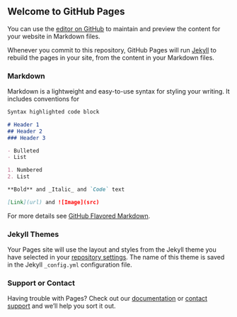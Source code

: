 ## Welcome to GitHub Pages

You can use the [editor on GitHub](https://github.com/VishalPallagani/COVID19-HumorAsACopingMechanism/edit/master/index.md) to maintain and preview the content for your website in Markdown files.

Whenever you commit to this repository, GitHub Pages will run [Jekyll](https://jekyllrb.com/) to rebuild the pages in your site, from the content in your Markdown files.

### Markdown

Markdown is a lightweight and easy-to-use syntax for styling your writing. It includes conventions for

```markdown
Syntax highlighted code block

# Header 1
## Header 2
### Header 3

- Bulleted
- List

1. Numbered
2. List

**Bold** and _Italic_ and `Code` text

[Link](url) and ![Image](src)
```

For more details see [GitHub Flavored Markdown](https://guides.github.com/features/mastering-markdown/).

### Jekyll Themes

Your Pages site will use the layout and styles from the Jekyll theme you have selected in your [repository settings](https://github.com/VishalPallagani/COVID19-HumorAsACopingMechanism/settings). The name of this theme is saved in the Jekyll `_config.yml` configuration file.

### Support or Contact

Having trouble with Pages? Check out our [documentation](https://help.github.com/categories/github-pages-basics/) or [contact support](https://github.com/contact) and we’ll help you sort it out.


<link rel="stylesheet" type="text/css" href="https://cdn.rawgit.com/bmabey/pyLDAvis/files/ldavis.v1.0.0.css">


<div id="ldavis_el1191402087598798647743320629"></div>
<script type="text/javascript">

var ldavis_el1191402087598798647743320629_data = {"mdsDat": {"x": [0.221284619042224, 0.08093740621902687, -0.1713625567294542, 0.14176214653130156, 0.1419350472703122, -0.2221576387610215, -0.04143663139986994, 0.10907115348301484, 0.15375544372318492, -0.1526762211440958, -0.1305736189628688, 0.11966748567854711, 0.07429192443173815, -0.18667850004817158, -0.13782005933386796], "y": [0.07428743096052409, -0.20666392068966763, 0.10098103135455776, 0.05819654254954024, 0.1630254672913371, -0.051388704768618065, -0.3517172952446373, -0.02917263351936451, -0.04704927040245152, 0.011333228928938122, -0.00964899369509995, 0.004003666818947137, 0.057616909049259424, 0.05087551107897926, 0.17532103028775675], "topics": [1, 2, 3, 4, 5, 6, 7, 8, 9, 10, 11, 12, 13, 14, 15], "cluster": [1, 1, 1, 1, 1, 1, 1, 1, 1, 1, 1, 1, 1, 1, 1], "Freq": [9.79925537109375, 9.59196949005127, 7.179488182067871, 7.032324314117432, 6.962545871734619, 6.850964546203613, 6.481226444244385, 6.459545135498047, 6.257514476776123, 6.074914932250977, 6.006537914276123, 5.6023783683776855, 5.500674724578857, 5.254279613494873, 4.946386337280273]}, "tinfo": {"Category": ["Default", "Default", "Default", "Default", "Default", "Default", "Default", "Default", "Default", "Default", "Default", "Default", "Default", "Default", "Default", "Default", "Default", "Default", "Default", "Default", "Default", "Default", "Default", "Default", "Default", "Default", "Default", "Default", "Default", "Default", "Topic1", "Topic1", "Topic1", "Topic1", "Topic1", "Topic1", "Topic1", "Topic1", "Topic1", "Topic1", "Topic1", "Topic1", "Topic1", "Topic1", "Topic1", "Topic1", "Topic1", "Topic1", "Topic1", "Topic1", "Topic1", "Topic1", "Topic1", "Topic1", "Topic1", "Topic1", "Topic1", "Topic1", "Topic1", "Topic1", "Topic1", "Topic1", "Topic1", "Topic1", "Topic1", "Topic2", "Topic2", "Topic2", "Topic2", "Topic2", "Topic2", "Topic2", "Topic2", "Topic2", "Topic2", "Topic2", "Topic2", "Topic2", "Topic2", "Topic2", "Topic2", "Topic2", "Topic2", "Topic2", "Topic2", "Topic2", "Topic2", "Topic2", "Topic2", "Topic2", "Topic2", "Topic2", "Topic2", "Topic2", "Topic2", "Topic2", "Topic2", "Topic2", "Topic2", "Topic2", "Topic2", "Topic2", "Topic2", "Topic2", "Topic2", "Topic3", "Topic3", "Topic3", "Topic3", "Topic3", "Topic3", "Topic3", "Topic3", "Topic3", "Topic3", "Topic3", "Topic3", "Topic3", "Topic3", "Topic3", "Topic3", "Topic3", "Topic3", "Topic3", "Topic3", "Topic3", "Topic3", "Topic3", "Topic3", "Topic3", "Topic3", "Topic3", "Topic3", "Topic3", "Topic3", "Topic3", "Topic3", "Topic3", "Topic3", "Topic3", "Topic3", "Topic3", "Topic3", "Topic3", "Topic3", "Topic3", "Topic3", "Topic3", "Topic3", "Topic3", "Topic3", "Topic3", "Topic4", "Topic4", "Topic4", "Topic4", "Topic4", "Topic4", "Topic4", "Topic4", "Topic4", "Topic4", "Topic4", "Topic4", "Topic4", "Topic4", "Topic4", "Topic4", "Topic4", "Topic4", "Topic4", "Topic4", "Topic4", "Topic4", "Topic4", "Topic4", "Topic4", "Topic4", "Topic4", "Topic4", "Topic4", "Topic4", "Topic4", "Topic4", "Topic4", "Topic4", "Topic4", "Topic4", "Topic4", "Topic4", "Topic4", "Topic4", "Topic4", "Topic5", "Topic5", "Topic5", "Topic5", "Topic5", "Topic5", "Topic5", "Topic5", "Topic5", "Topic5", "Topic5", "Topic5", "Topic5", "Topic5", "Topic5", "Topic5", "Topic5", "Topic5", "Topic5", "Topic5", "Topic5", "Topic5", "Topic5", "Topic5", "Topic5", "Topic5", "Topic5", "Topic5", "Topic5", "Topic5", "Topic5", "Topic5", "Topic5", "Topic5", "Topic5", "Topic5", "Topic5", "Topic5", "Topic5", "Topic5", "Topic5", "Topic6", "Topic6", "Topic6", "Topic6", "Topic6", "Topic6", "Topic6", "Topic6", "Topic6", "Topic6", "Topic6", "Topic6", "Topic6", "Topic6", "Topic6", "Topic6", "Topic6", "Topic6", "Topic6", "Topic6", "Topic6", "Topic6", "Topic6", "Topic6", "Topic6", "Topic6", "Topic6", "Topic6", "Topic6", "Topic6", "Topic6", "Topic6", "Topic6", "Topic6", "Topic6", "Topic6", "Topic6", "Topic6", "Topic6", "Topic7", "Topic7", "Topic7", "Topic7", "Topic7", "Topic7", "Topic7", "Topic7", "Topic7", "Topic7", "Topic7", "Topic7", "Topic7", "Topic7", "Topic7", "Topic7", "Topic7", "Topic7", "Topic7", "Topic7", "Topic7", "Topic7", "Topic7", "Topic7", "Topic7", "Topic7", "Topic7", "Topic7", "Topic7", "Topic7", "Topic7", "Topic7", "Topic7", "Topic7", "Topic7", "Topic7", "Topic7", "Topic7", "Topic8", "Topic8", "Topic8", "Topic8", "Topic8", "Topic8", "Topic8", "Topic8", "Topic8", "Topic8", "Topic8", "Topic8", "Topic8", "Topic8", "Topic8", "Topic8", "Topic8", "Topic8", "Topic8", "Topic8", "Topic8", "Topic8", "Topic8", "Topic8", "Topic8", "Topic8", "Topic8", "Topic8", "Topic8", "Topic8", "Topic8", "Topic8", "Topic8", "Topic8", "Topic8", "Topic8", "Topic8", "Topic9", "Topic9", "Topic9", "Topic9", "Topic9", "Topic9", "Topic9", "Topic9", "Topic9", "Topic9", "Topic9", "Topic9", "Topic9", "Topic9", "Topic9", "Topic9", "Topic9", "Topic9", "Topic9", "Topic9", "Topic9", "Topic9", "Topic9", "Topic9", "Topic9", "Topic9", "Topic9", "Topic9", "Topic9", "Topic9", "Topic9", "Topic9", "Topic9", "Topic9", "Topic9", "Topic9", "Topic9", "Topic9", "Topic9", "Topic9", "Topic9", "Topic9", "Topic9", "Topic9", "Topic9", "Topic10", "Topic10", "Topic10", "Topic10", "Topic10", "Topic10", "Topic10", "Topic10", "Topic10", "Topic10", "Topic10", "Topic10", "Topic10", "Topic10", "Topic10", "Topic10", "Topic10", "Topic10", "Topic10", "Topic10", "Topic10", "Topic10", "Topic10", "Topic10", "Topic10", "Topic10", "Topic10", "Topic10", "Topic10", "Topic10", "Topic10", "Topic10", "Topic10", "Topic10", "Topic10", "Topic10", "Topic10", "Topic10", "Topic10", "Topic10", "Topic10", "Topic11", "Topic11", "Topic11", "Topic11", "Topic11", "Topic11", "Topic11", "Topic11", "Topic11", "Topic11", "Topic11", "Topic11", "Topic11", "Topic11", "Topic11", "Topic11", "Topic11", "Topic11", "Topic11", "Topic11", "Topic11", "Topic11", "Topic11", "Topic11", "Topic11", "Topic11", "Topic11", "Topic11", "Topic11", "Topic11", "Topic11", "Topic11", "Topic11", "Topic11", "Topic11", "Topic11", "Topic11", "Topic11", "Topic11", "Topic12", "Topic12", "Topic12", "Topic12", "Topic12", "Topic12", "Topic12", "Topic12", "Topic12", "Topic12", "Topic12", "Topic12", "Topic12", "Topic12", "Topic12", "Topic12", "Topic12", "Topic12", "Topic12", "Topic12", "Topic12", "Topic12", "Topic12", "Topic12", "Topic12", "Topic12", "Topic12", "Topic12", "Topic12", "Topic12", "Topic12", "Topic12", "Topic12", "Topic12", "Topic12", "Topic12", "Topic12", "Topic12", "Topic12", "Topic12", "Topic12", "Topic12", "Topic12", "Topic12", "Topic12", "Topic13", "Topic13", "Topic13", "Topic13", "Topic13", "Topic13", "Topic13", "Topic13", "Topic13", "Topic13", "Topic13", "Topic13", "Topic13", "Topic13", "Topic13", "Topic13", "Topic13", "Topic13", "Topic13", "Topic13", "Topic13", "Topic13", "Topic13", "Topic13", "Topic13", "Topic13", "Topic13", "Topic13", "Topic13", "Topic13", "Topic13", "Topic13", "Topic13", "Topic13", "Topic13", "Topic13", "Topic13", "Topic13", "Topic13", "Topic13", "Topic13", "Topic13", "Topic13", "Topic13", "Topic13", "Topic14", "Topic14", "Topic14", "Topic14", "Topic14", "Topic14", "Topic14", "Topic14", "Topic14", "Topic14", "Topic14", "Topic14", "Topic14", "Topic14", "Topic14", "Topic14", "Topic14", "Topic14", "Topic14", "Topic14", "Topic14", "Topic14", "Topic14", "Topic14", "Topic14", "Topic14", "Topic14", "Topic14", "Topic14", "Topic14", "Topic14", "Topic14", "Topic14", "Topic14", "Topic14", "Topic14", "Topic14", "Topic14", "Topic14", "Topic14", "Topic14", "Topic14", "Topic15", "Topic15", "Topic15", "Topic15", "Topic15", "Topic15", "Topic15", "Topic15", "Topic15", "Topic15", "Topic15", "Topic15", "Topic15", "Topic15", "Topic15", "Topic15", "Topic15", "Topic15", "Topic15", "Topic15", "Topic15", "Topic15", "Topic15", "Topic15", "Topic15", "Topic15", "Topic15", "Topic15", "Topic15", "Topic15", "Topic15", "Topic15", "Topic15", "Topic15", "Topic15", "Topic15", "Topic15", "Topic15", "Topic15", "Topic15"], "Freq": [108.0, 104.0, 79.0, 417.0, 79.0, 94.0, 64.0, 62.0, 53.0, 50.0, 49.0, 48.0, 64.0, 47.0, 47.0, 54.0, 42.0, 44.0, 54.0, 36.0, 36.0, 38.0, 38.0, 37.0, 35.0, 43.0, 35.0, 42.0, 34.0, 48.0, 54.08000946044922, 42.58062744140625, 34.089210510253906, 29.494741439819336, 28.943635940551758, 22.68364715576172, 20.62427520751953, 16.237051010131836, 15.759197235107422, 14.632317543029785, 15.180915832519531, 13.549301147460938, 13.995049476623535, 12.211106300354004, 12.482436180114746, 12.3962984085083, 9.691898345947266, 8.748435020446777, 16.933073043823242, 9.543830871582031, 10.587254524230957, 158.5273895263672, 7.379667282104492, 6.72984504699707, 0.05168745666742325, 0.035433076322078705, 0.03561669588088989, 0.03588615730404854, 0.035451628267765045, 0.03576790541410446, 0.057651933282613754, 0.06024765595793724, 0.04195007309317589, 0.04725898429751396, 0.041379932314157486, 79.1423110961914, 43.418724060058594, 33.423065185546875, 30.152183532714844, 31.654590606689453, 22.101533889770508, 21.935707092285156, 20.70343017578125, 19.176586151123047, 14.543070793151855, 13.914032936096191, 12.232559204101562, 10.7938232421875, 80.32423400878906, 35.8812141418457, 36.87626647949219, 5.8675055503845215, 3.953544855117798, 10.588268280029297, 4.025362968444824, 2.6745638847351074, 41.17648696899414, 0.05203121900558472, 0.035668738186359406, 0.03585357591509819, 0.036124829202890396, 0.0356874093413353, 0.036005791276693344, 0.03612356632947922, 0.020599469542503357, 0.036689501255750656, 0.042229074984788895, 0.04165513813495636, 0.03789753094315529, 0.037457387894392014, 0.0368301123380661, 0.037888120859861374, 0.038590557873249054, 0.03782506287097931, 0.03762175887823105, 107.86620330810547, 104.20310974121094, 29.78354263305664, 25.83692169189453, 23.229249954223633, 16.11229133605957, 13.204172134399414, 12.080689430236816, 11.889437675476074, 11.698052406311035, 11.472901344299316, 9.075775146484375, 8.860393524169922, 27.758163452148438, 13.831547737121582, 0.05542302876710892, 0.0379939042031765, 0.038190796971321106, 0.03847973421216011, 0.038013797253370285, 0.038352932780981064, 0.03847838193178177, 0.03873925283551216, 0.03892591968178749, 0.02194230630993843, 1.0867576599121094, 0.039081212133169174, 0.022443639114499092, 0.03846454620361328, 0.021680733188986778, 0.039230991154909134, 0.03914029151201248, 0.039014801383018494, 0.061818577349185944, 0.044981904327869415, 0.06460189074277878, 0.050674498081207275, 0.04437055066227913, 0.04036799445748329, 0.039899155497550964, 0.04035796970129013, 0.03960385546088219, 0.041106197983026505, 0.04070539027452469, 0.03991646692156792, 0.040290795266628265, 0.040074244141578674, 62.59334945678711, 43.73307800292969, 33.142372131347656, 28.132862091064453, 25.4792423248291, 33.482784271240234, 17.36638641357422, 16.54041862487793, 15.43087100982666, 14.599156379699707, 13.384162902832031, 13.074286460876465, 13.041766166687012, 10.588991165161133, 9.526117324829102, 8.791046142578125, 8.586187362670898, 8.31523323059082, 5.5481438636779785, 38.12946319580078, 0.052717991173267365, 0.036139536648988724, 0.036326814442873, 0.03660165145993233, 0.03615845739841461, 0.036481037735939026, 0.03660036623477936, 0.03684850409626961, 0.020871367305517197, 0.03717377409338951, 0.03658720478415489, 0.05880138650536537, 0.061448853462934494, 0.04278646782040596, 0.04820122569799423, 0.042204953730106354, 0.03839774802327156, 0.03795179724693298, 0.038388218730688095, 0.03909992426633835, 0.038718678057193756, 64.62078094482422, 24.065532684326172, 22.322526931762695, 22.786888122558594, 21.2995548248291, 20.152549743652344, 17.439359664916992, 16.30586814880371, 13.86701774597168, 13.652742385864258, 12.97849178314209, 12.165125846862793, 19.020801544189453, 11.75139331817627, 8.983864784240723, 16.626811981201172, 39.79830551147461, 3.7885477542877197, 4.461775302886963, 49.34781265258789, 0.0514339879155159, 0.035442039370536804, 0.035710182040929794, 0.03527778387069702, 0.03559251129627228, 0.03570893034338951, 0.03595102205872536, 0.036124251782894135, 0.02036302350461483, 0.03626836836338043, 0.03640736639499664, 0.057369232177734375, 0.05995222553610802, 0.04174435883760452, 0.047027233988046646, 0.04117701202630997, 0.03746253624558449, 0.03745323792099953, 0.03777564689517021, 0.036753393709659576, 0.03739089146256447, 38.49455261230469, 30.103017807006836, 23.636470794677734, 22.829349517822266, 21.759902954101562, 20.573862075805664, 21.42192268371582, 19.277681350708008, 15.12789249420166, 15.43893814086914, 15.099658966064453, 12.46104621887207, 11.635184288024902, 11.598340034484863, 10.599536895751953, 8.6782808303833, 51.977256774902344, 22.6959228515625, 7.556370258331299, 10.23373794555664, 5.302043437957764, 11.620100975036621, 0.05258425697684288, 0.03623465821146965, 0.036066729575395584, 0.036388494074344635, 0.03650752082467079, 0.0367550253868103, 0.03693213313817978, 0.020818419754505157, 0.03649438917636871, 0.5332661867141724, 0.05865221843123436, 0.06129677966237068, 0.042677924036979675, 0.04807894676923752, 0.03830034285783768, 0.037855517119169235, 0.0390007346868515, 78.68255615234375, 26.316097259521484, 24.960159301757812, 17.626354217529297, 17.586265563964844, 15.180264472961426, 15.094715118408203, 13.968462944030762, 12.614603996276855, 12.205944061279297, 12.26806640625, 11.632002830505371, 10.937417984008789, 10.610428810119629, 10.46605110168457, 8.608001708984375, 17.409818649291992, 30.951669692993164, 6.118118762969971, 13.075921058654785, 2.0577406883239746, 14.044590950012207, 0.846161425113678, 3.1088361740112305, 0.036036841571331024, 0.03622359037399292, 0.036055710166692734, 0.036377377808094025, 0.0364963635802269, 0.03674379363656044, 0.058634307235479355, 0.04266488552093506, 0.042086485773324966, 0.03784395381808281, 0.03721020370721817, 0.03827913478016853, 0.03898881748318672, 0.03860865905880928, 53.419105529785156, 38.078617095947266, 23.28404426574707, 23.00088119506836, 18.531105041503906, 16.75752830505371, 16.201379776000977, 16.147674560546875, 13.946226119995117, 13.066306114196777, 13.33077335357666, 12.841887474060059, 13.002838134765625, 12.95634937286377, 11.895590782165527, 11.274263381958008, 10.483278274536133, 9.227005958557129, 6.1972270011901855, 10.673215866088867, 2.2177000045776367, 4.516637325286865, 33.85292053222656, 0.05294877663254738, 0.036297742277383804, 0.03648584336042404, 0.03676188364624977, 0.03664074093103409, 0.0367605946958065, 0.037009816616773605, 0.05905880779027939, 0.061717867851257324, 0.044903919100761414, 0.04841223731637001, 0.04238971322774887, 0.03856584429740906, 0.039271093904972076, 36.734615325927734, 33.87762451171875, 30.809612274169922, 35.58039855957031, 25.584835052490234, 24.126022338867188, 18.667041778564453, 18.767330169677734, 17.58725357055664, 18.72811508178711, 15.308470726013184, 10.518303871154785, 10.729754447937012, 9.766340255737305, 9.855561256408691, 7.680692672729492, 2.5449612140655518, 10.8501558303833, 35.04618453979492, 0.03546817973256111, 0.035651981830596924, 0.03592171147465706, 0.035486750304698944, 0.03580334410071373, 0.03616397827863693, 0.036338236182928085, 0.02048364467918873, 0.03648320585489273, 0.02095165103673935, 0.03590753301978111, 0.0366230271756649, 0.03648553416132927, 0.057709045708179474, 0.04199163615703583, 0.04730580374598503, 0.04142092540860176, 0.037684448063373566, 0.03724677488207817, 0.03767509013414383, 0.03697110712528229, 0.03837357461452484, 0.037999413907527924, 0.03761237859725952, 0.03741022199392319, 0.0372629351913929, 47.40315246582031, 30.866809844970703, 23.051605224609375, 21.91889762878418, 19.705610275268555, 19.49479866027832, 17.7286434173584, 16.17030906677246, 14.420421600341797, 15.107681274414062, 14.662837982177734, 13.908059120178223, 12.908842086791992, 12.392674446105957, 11.218688011169434, 9.168084144592285, 30.569360733032227, 10.338462829589844, 5.991823673248291, 5.162026405334473, 8.829511642456055, 0.036926042288541794, 0.037398211658000946, 0.03694537654519081, 0.037274979054927826, 0.037396904081106186, 0.03765043988823891, 0.037831857800483704, 0.02132559008896351, 0.03798278793692589, 0.03738345205783844, 0.5394582152366638, 0.06008108705282211, 0.06278617680072784, 0.043717630207538605, 0.04925023019313812, 0.04312346503138542, 0.03923340514302254, 0.03877774253487587, 0.03995085880160332, 0.03956131637096405, 50.059608459472656, 42.52013397216797, 22.63216209411621, 22.241470336914062, 21.03269386291504, 20.88620948791504, 17.34925651550293, 14.945208549499512, 14.914571762084961, 15.240459442138672, 13.668572425842285, 12.679340362548828, 12.406830787658691, 11.479216575622559, 10.929435729980469, 10.10921573638916, 7.630564212799072, 13.411537170410156, 3.2380945682525635, 2.2711145877838135, 12.277898788452148, 5.441239833831787, 0.054139066487550735, 0.03711371868848801, 0.03758828714489937, 0.03758697211742401, 0.0378417931497097, 0.038024138659238815, 0.021433977410197258, 0.038175832480192184, 0.03757345303893089, 0.054141879081726074, 0.060386452823877335, 0.06310529261827469, 0.049500539898872375, 0.03943280503153801, 0.038974829018116, 0.040153905749320984, 0.039762385189533234, 48.604679107666016, 34.82278060913086, 23.595537185668945, 17.848295211791992, 17.631290435791016, 15.435280799865723, 15.32844352722168, 16.908987045288086, 14.345312118530273, 14.169942855834961, 13.495489120483398, 12.202199935913086, 11.382988929748535, 12.183469772338867, 11.308839797973633, 10.422079086303711, 17.76197624206543, 25.542333602905273, 0.052265021950006485, 0.03582901507616043, 0.03601468726992607, 0.036287158727645874, 0.03584777191281319, 0.036167584359645844, 0.0362858884036541, 0.03653189167380333, 0.03670791909098625, 0.02069203369319439, 0.03685436770319939, 0.021164800971746445, 0.036272838711738586, 0.03699560835957527, 0.05829615145921707, 0.06092087924480438, 0.04241883382201195, 0.04778707027435303, 0.04184231534600258, 0.03762570396065712, 0.03805837407708168, 0.037347231060266495, 0.03876396641135216, 0.03838599845767021, 0.037995029240846634, 0.03779081627726555, 0.03764203190803528, 48.0109977722168, 36.13404846191406, 30.36079978942871, 16.793296813964844, 16.18653106689453, 16.298978805541992, 15.259893417358398, 13.442975044250488, 26.413623809814453, 12.485597610473633, 11.452838897705078, 11.22212028503418, 9.431492805480957, 9.025338172912598, 24.287521362304688, 3.91457200050354, 4.751758575439453, 21.35044288635254, 0.052849024534225464, 0.03622936084866524, 0.03641710802912712, 0.03669262304902077, 0.036248330026865005, 0.03657171502709389, 0.036940090358257294, 0.0371180884540081, 0.02092324197292328, 0.021401293575763702, 0.036678142845630646, 0.02144656889140606, 0.037408988922834396, 0.03726854920387268, 0.0373225063085556, 0.058947548270225525, 0.06160159781575203, 0.04901821166276932, 0.04230985417962074, 0.038493189960718155, 0.03804612532258034, 0.0377645380795002, 0.03919710963964462, 0.03881491348147392, 0.03806263580918312, 0.03841957822442055, 0.038213081657886505, 46.94889450073242, 20.171598434448242, 17.735877990722656, 16.923303604125977, 17.53788948059082, 15.591536521911621, 15.81557559967041, 16.144332885742188, 15.193828582763672, 12.258749008178711, 11.714119911193848, 11.408279418945312, 11.301122665405273, 11.156368255615234, 9.759855270385742, 8.084233283996582, 8.14622974395752, 18.27800750732422, 27.291976928710938, 0.05275744944810867, 0.03616657853126526, 0.036354001611471176, 0.03662903979420662, 0.03618551418185234, 0.03662775456905365, 0.03687607869505882, 0.03705376759171486, 0.037201590836048126, 0.021364204585552216, 0.03661458194255829, 0.03734416514635086, 0.5066139698028564, 0.061494845896959305, 0.04281848296523094, 0.04823729395866394, 0.042236536741256714, 0.038426484912633896, 0.03798019513487816, 0.038416944444179535, 0.03912918269634247, 0.03874765336513519, 0.038352999836206436, 36.552223205566406, 23.72624397277832, 24.254756927490234, 19.595439910888672, 16.588422775268555, 15.586833953857422, 14.47099494934082, 18.349082946777344, 13.49921989440918, 13.01154613494873, 12.060212135314941, 10.826736450195312, 11.026663780212402, 9.948732376098633, 9.376749992370605, 5.489588260650635, 14.200041770935059, 6.828216075897217, 4.8923020362854, 10.398990631103516, 2.9753265380859375, 0.05044279992580414, 0.03457983210682869, 0.0347590297460556, 0.03502200171351433, 0.034597937017679214, 0.034906599670648575, 0.035020776093006134, 0.035258203744888306, 0.03542809560894966, 0.05879688635468483, 0.04093989357352257, 0.046120963990688324, 0.040383480489254, 0.03674058988690376, 0.03570575267076492, 0.03673146665096283, 0.03704766556620598, 0.03604511544108391, 0.03667032718658447], "Term": ["money", "fear", "china", "trump", "economy", "government", "response", "time", "news", "world", "country", "work", "health", "global", "spread", "pence", "support", "business", "real", "outbreak", "wrong", "hoax", "love", "chinese", "died", "care", "panic", "president", "media", "sick", "pence", "president", "market", "stock", "years", "charge", "plan", "control", "vaccine", "mental", "republicans", "potus", "idea", "putting", "problem", "states", "cure", "conference", "protect", "hours", "leader", "trump", "epidemic", "test", "food", "kids", "numbers", "youtube", "workers", "y'all", "sick", "wuhan", "testing", "government", "health", "economy", "care", "dying", "american", "lives", "face", "anymore", "talk", "crazy", "lost", "happening", "immune", "daily", "government", "joke", "wuhan", "markets", "hours", "sick", "protect", "lose", "trump", "food", "kids", "numbers", "youtube", "workers", "y'all", "place", "freaking", "working", "testing", "health", "crisis", "team", "full", "home", "real", "cases", "today", "money", "fear", "america", "kill", "travel", "open", "mongering", "scared", "stuff", "racism", "negative", "ebola", "viruses", "test", ".", "food", "kids", "numbers", "youtube", "workers", "y'all", "place", "hours", "markets", "freaking", "trump", "working", "conference", "leader", "human", "full", "left", "lose", "sick", "testing", "wuhan", "government", "health", "crisis", "team", "home", "protect", "real", "joke", "public", "cases", "today", "time", "business", "americans", "white", "entire", "house", "idiots", "2020", "happy", "kind", "plane", "healthy", "mind", "trumps", "dude", "folks", "human", "markets", "full", "trump", "food", "kids", "numbers", "youtube", "workers", "y'all", "place", "hours", "freaking", "working", "leader", "sick", "wuhan", "testing", "government", "health", "crisis", "team", "home", "real", "joke", "response", "worse", "incompetent", "infected", "lies", "italy", "matter", "memes", "blame", "countries", "jesus", "deadly", "tests", "press", "turn", "team", "real", "kids", "leader", "trump", "food", "numbers", "youtube", "workers", "y'all", "place", "hours", "markets", "freaking", "working", "full", "sick", "wuhan", "testing", "government", "health", "crisis", "home", "joke", "protect", "cases", "love", "jokes", "person", "hate", "quarantine", "life", "guess", "emergency", "feel", "threat", "hard", "impact", "important", "national", "close", "asked", "health", "public", "youtube", "working", "kids", "joke", "food", "numbers", "workers", "y'all", "place", "hours", "markets", "freaking", "leader", "trump", "sick", "wuhan", "testing", "government", "crisis", "team", "real", "china", "case", "start", "mike", "lying", "dems", "change", "handling", "knew", "confirmed", "waiting", "games", "actual", "supposed", "current", "idiot", "lose", "cases", "crisis", "wuhan", "youtube", "government", "food", "trump", "kids", "numbers", "workers", "y'all", "place", "hours", "sick", "testing", "health", "team", "full", "home", "real", "joke", "news", "hoax", "stupid", "spreading", "deal", "covid-19", "fault", "fake", "disease", "report", "read", "advice", "coronavirusoutbreak", "killing", "story", "korea", "night", "side", "left", "cases", "workers", "today", "trump", "food", "kids", "numbers", "youtube", "y'all", "place", "hours", "sick", "wuhan", "testing", "government", "health", "crisis", "real", "chinese", "media", "racist", "panic", "call", "administration", "medical", "worried", "watching", "democrats", "absolutely", "plans", "supplies", "basically", "handle", "place", "food", "wuhan", "trump", "kids", "numbers", "youtube", "workers", "y'all", "hours", "markets", "freaking", "working", "conference", "leader", "full", ".", "sick", "testing", "government", "health", "crisis", "team", "home", "protect", "real", "joke", "cases", "today", "public", "spread", "state", "hand", "live", "stay", "shut", "positive", "tested", "question", "thousands", "killed", "toilet", "paper", "quarantined", "safe", "dead", "today", "full", "numbers", "food", "home", "kids", "youtube", "workers", "y'all", "place", "hours", "markets", "freaking", "working", "leader", "trump", "sick", "wuhan", "testing", "government", "health", "crisis", "team", "real", "joke", "world", "support", "election", "video", "thinking", "true", "donald", "politics", "head", "worldwide", "hospital", "fine", "line", "healthcare", "shows", "front", "workers", "left", "numbers", "y'all", "health", "trump", "food", "kids", "youtube", "place", "hours", "markets", "freaking", "working", "leader", "testing", "sick", "wuhan", "government", "crisis", "team", "real", "joke", "country", "died", "weeks", "early", "giving", "patients", "system", "check", "part", "couple", "socialism", "nation", "iran", "vote", "leadership", "fight", "crisis", "trump", "food", "kids", "numbers", "youtube", "workers", "y'all", "place", "hours", "markets", "freaking", "working", "conference", "leader", "full", "sick", "wuhan", "testing", "government", "health", "team", "home", "protect", "real", "joke", "cases", "today", "public", "work", "wrong", "hope", "save", "school", "happened", "free", "watch", "testing", "hell", "friends", "means", "catch", "calls", "home", "place", "working", "trump", "food", "kids", "numbers", "youtube", "workers", "y'all", "hours", "markets", "freaking", "conference", "leader", "viruses", "full", ".", "left", "sick", "wuhan", "government", "health", "crisis", "team", "protect", "real", "joke", "public", "cases", "today", "global", "damn", "leave", "hear", "mask", "bill", "events", "risk", "happen", "political", "cold", "situation", "bills", "paid", "break", "freaking", "y'all", "epidemic", "sick", "food", "kids", "numbers", "youtube", "workers", "place", "hours", "markets", "working", "conference", "leader", "full", "trump", "wuhan", "testing", "government", "health", "crisis", "team", "home", "real", "joke", "cases", "outbreak", "poor", "hands", "obama", "understand", "reason", "social", "month", "masks", "conspiracy", "prevent", "funding", "biden", "wash", "coronaravirus", ".", "real", "public", "team", "sick", "trump", "food", "kids", "numbers", "youtube", "workers", "y'all", "place", "hours", "markets", "wuhan", "testing", "government", "health", "crisis", "full", "home", "joke", "protect", "cases"], "Total": [108.0, 104.0, 79.0, 417.0, 79.0, 94.0, 64.0, 62.0, 53.0, 50.0, 49.0, 48.0, 64.0, 47.0, 47.0, 54.0, 42.0, 44.0, 54.0, 36.0, 36.0, 38.0, 38.0, 37.0, 35.0, 43.0, 35.0, 42.0, 34.0, 48.0, 54.53139877319336, 42.96221160888672, 34.40278625488281, 29.8065128326416, 29.252241134643555, 22.98649024963379, 20.911806106567383, 16.546113967895508, 16.062088012695312, 14.917953491210938, 15.48802375793457, 13.83498764038086, 14.291173934936523, 12.495633125305176, 12.777358055114746, 12.694169044494629, 10.00568962097168, 9.04719352722168, 21.448440551757812, 13.976683616638184, 15.525355339050293, 417.16455078125, 26.141921997070312, 34.977359771728516, 9.184429168701172, 9.560473442077637, 9.699488639831543, 10.089214324951172, 10.31628704071045, 10.88967514038086, 48.98664474487305, 61.540313720703125, 27.023590087890625, 94.99569702148438, 64.8017349243164, 79.50968933105469, 43.73291778564453, 33.72685623168945, 30.45549201965332, 31.988243103027344, 22.388530731201172, 22.24274444580078, 20.995298385620117, 19.475568771362305, 14.839030265808105, 14.217925071716309, 12.517415046691895, 11.088824272155762, 94.99569702148438, 48.00429153442383, 61.540313720703125, 14.663634300231934, 13.976683616638184, 48.98664474487305, 21.448440551757812, 20.56648063659668, 417.16455078125, 9.184429168701172, 9.560473442077637, 9.699488639831543, 10.089214324951172, 10.31628704071045, 10.88967514038086, 12.070743560791016, 8.375895500183105, 15.467828750610352, 27.023590087890625, 64.8017349243164, 24.378747940063477, 22.014101028442383, 16.369972229003906, 33.61418914794922, 54.50830841064453, 42.1220817565918, 35.579586029052734, 108.20391082763672, 104.52973937988281, 30.08134651184082, 26.156700134277344, 23.53300666809082, 16.410545349121094, 13.494418144226074, 12.376598358154297, 12.182711601257324, 11.986930847167969, 11.769976615905762, 9.366588592529297, 9.158267974853516, 34.977359771728516, 19.803194046020508, 9.184429168701172, 9.560473442077637, 9.699488639831543, 10.089214324951172, 10.31628704071045, 10.88967514038086, 12.070743560791016, 13.976683616638184, 14.663634300231934, 8.375895500183105, 417.16455078125, 15.467828750610352, 9.04719352722168, 15.525355339050293, 8.874388694763184, 16.369972229003906, 20.09065818786621, 20.56648063659668, 48.98664474487305, 27.023590087890625, 61.540313720703125, 94.99569702148438, 64.8017349243164, 24.378747940063477, 22.014101028442383, 33.61418914794922, 21.448440551757812, 54.50830841064453, 48.00429153442383, 30.01851463317871, 42.1220817565918, 35.579586029052734, 62.946815490722656, 44.05517578125, 33.46257400512695, 28.44931983947754, 25.767465591430664, 33.86507034301758, 17.664608001708984, 16.836772918701172, 15.721953392028809, 14.90119743347168, 13.676093101501465, 13.367334365844727, 13.342573165893555, 10.877973556518555, 9.828277587890625, 9.08509635925293, 8.874388694763184, 14.663634300231934, 16.369972229003906, 417.16455078125, 9.184429168701172, 9.560473442077637, 9.699488639831543, 10.089214324951172, 10.31628704071045, 10.88967514038086, 12.070743560791016, 13.976683616638184, 8.375895500183105, 15.467828750610352, 15.525355339050293, 48.98664474487305, 61.540313720703125, 27.023590087890625, 94.99569702148438, 64.8017349243164, 24.378747940063477, 22.014101028442383, 33.61418914794922, 54.50830841064453, 48.00429153442383, 64.9488296508789, 24.37392234802246, 22.617483139038086, 23.09343147277832, 21.596914291381836, 20.45429039001465, 17.725849151611328, 16.592222213745117, 14.159043312072754, 13.944748878479004, 13.273609161376953, 12.449726104736328, 19.466541290283203, 12.03606128692627, 9.267629623413086, 22.014101028442383, 54.50830841064453, 9.560473442077637, 15.525355339050293, 417.16455078125, 9.184429168701172, 9.699488639831543, 10.089214324951172, 10.31628704071045, 10.88967514038086, 12.070743560791016, 13.976683616638184, 14.663634300231934, 8.375895500183105, 15.467828750610352, 16.369972229003906, 48.98664474487305, 61.540313720703125, 27.023590087890625, 94.99569702148438, 64.8017349243164, 24.378747940063477, 33.61418914794922, 48.00429153442383, 21.448440551757812, 42.1220817565918, 38.8048095703125, 30.406038284301758, 23.937807083129883, 23.131315231323242, 22.063512802124023, 20.8741397857666, 21.73906135559082, 19.57774543762207, 15.426278114318848, 15.743631362915039, 15.399629592895508, 12.749039649963379, 11.919229507446289, 11.88233757019043, 10.897211074829102, 8.968034744262695, 64.8017349243164, 30.01851463317871, 10.089214324951172, 15.467828750610352, 9.560473442077637, 48.00429153442383, 9.184429168701172, 9.699488639831543, 10.31628704071045, 10.88967514038086, 12.070743560791016, 13.976683616638184, 14.663634300231934, 8.375895500183105, 15.525355339050293, 417.16455078125, 48.98664474487305, 61.540313720703125, 27.023590087890625, 94.99569702148438, 24.378747940063477, 22.014101028442383, 54.50830841064453, 79.0113525390625, 26.61935043334961, 25.27017593383789, 17.927993774414062, 17.88730812072754, 15.466096878051758, 15.390063285827637, 14.253250122070312, 12.899592399597168, 12.490107536315918, 12.556909561157227, 11.92126178741455, 11.221243858337402, 10.893965721130371, 10.74962329864502, 8.896015167236328, 20.56648063659668, 42.1220817565918, 24.378747940063477, 61.540313720703125, 10.089214324951172, 94.99569702148438, 9.184429168701172, 417.16455078125, 9.560473442077637, 9.699488639831543, 10.31628704071045, 10.88967514038086, 12.070743560791016, 13.976683616638184, 48.98664474487305, 27.023590087890625, 64.8017349243164, 22.014101028442383, 16.369972229003906, 33.61418914794922, 54.50830841064453, 48.00429153442383, 53.74524688720703, 38.41386413574219, 23.590396881103516, 23.328941345214844, 18.826618194580078, 17.043004989624023, 16.499210357666016, 16.4459171295166, 14.239675521850586, 13.352805137634277, 13.625720977783203, 13.126700401306152, 13.29801082611084, 13.252551078796387, 12.186680793762207, 11.558359146118164, 10.766436576843262, 9.509969711303711, 20.09065818786621, 42.1220817565918, 10.31628704071045, 35.579586029052734, 417.16455078125, 9.184429168701172, 9.560473442077637, 9.699488639831543, 10.089214324951172, 10.88967514038086, 12.070743560791016, 13.976683616638184, 48.98664474487305, 61.540313720703125, 27.023590087890625, 94.99569702148438, 64.8017349243164, 24.378747940063477, 54.50830841064453, 37.04218673706055, 34.18896484375, 31.1160831451416, 35.95329666137695, 25.89518165588379, 24.428476333618164, 18.959941864013672, 19.0718936920166, 17.874048233032227, 19.03554344177246, 15.611394882202148, 10.810161590576172, 11.030693054199219, 10.057341575622559, 10.153913497924805, 12.070743560791016, 9.184429168701172, 61.540313720703125, 417.16455078125, 9.560473442077637, 9.699488639831543, 10.089214324951172, 10.31628704071045, 10.88967514038086, 13.976683616638184, 14.663634300231934, 8.375895500183105, 15.467828750610352, 9.04719352722168, 15.525355339050293, 16.369972229003906, 19.803194046020508, 48.98664474487305, 27.023590087890625, 94.99569702148438, 64.8017349243164, 24.378747940063477, 22.014101028442383, 33.61418914794922, 21.448440551757812, 54.50830841064453, 48.00429153442383, 42.1220817565918, 35.579586029052734, 30.01851463317871, 47.72947311401367, 31.17298698425293, 23.349197387695312, 22.225454330444336, 19.991762161254883, 19.813478469848633, 18.029870986938477, 16.485559463500977, 14.70993423461914, 15.411913871765137, 14.9620943069458, 14.206948280334473, 13.204641342163086, 12.685656547546387, 11.517202377319336, 9.462156295776367, 35.579586029052734, 16.369972229003906, 9.699488639831543, 9.184429168701172, 33.61418914794922, 9.560473442077637, 10.089214324951172, 10.31628704071045, 10.88967514038086, 12.070743560791016, 13.976683616638184, 14.663634300231934, 8.375895500183105, 15.467828750610352, 15.525355339050293, 417.16455078125, 48.98664474487305, 61.540313720703125, 27.023590087890625, 94.99569702148438, 64.8017349243164, 24.378747940063477, 22.014101028442383, 54.50830841064453, 48.00429153442383, 50.37693786621094, 42.85132598876953, 22.92937469482422, 22.551389694213867, 21.32802391052246, 21.192352294921875, 17.64928436279297, 15.234320640563965, 15.2039213180542, 15.546197891235352, 13.95226001739502, 12.973363876342773, 12.696208000183105, 11.77664852142334, 11.219470977783203, 10.406516075134277, 10.31628704071045, 20.09065818786621, 9.699488639831543, 10.88967514038086, 64.8017349243164, 417.16455078125, 9.184429168701172, 9.560473442077637, 10.089214324951172, 12.070743560791016, 13.976683616638184, 14.663634300231934, 8.375895500183105, 15.467828750610352, 15.525355339050293, 27.023590087890625, 48.98664474487305, 61.540313720703125, 94.99569702148438, 24.378747940063477, 22.014101028442383, 54.50830841064453, 48.00429153442383, 49.004554748535156, 35.12788772583008, 23.899797439575195, 18.134267807006836, 17.927536010742188, 15.72085189819336, 15.628366470336914, 17.240724563598633, 14.635424613952637, 14.474438667297363, 13.789665222167969, 12.493386268615723, 11.666810989379883, 12.489466667175293, 11.59318733215332, 10.706009864807129, 24.378747940063477, 417.16455078125, 9.184429168701172, 9.560473442077637, 9.699488639831543, 10.089214324951172, 10.31628704071045, 10.88967514038086, 12.070743560791016, 13.976683616638184, 14.663634300231934, 8.375895500183105, 15.467828750610352, 9.04719352722168, 15.525355339050293, 16.369972229003906, 48.98664474487305, 61.540313720703125, 27.023590087890625, 94.99569702148438, 64.8017349243164, 22.014101028442383, 33.61418914794922, 21.448440551757812, 54.50830841064453, 48.00429153442383, 42.1220817565918, 35.579586029052734, 30.01851463317871, 48.34081268310547, 36.449798583984375, 30.649749755859375, 17.084949493408203, 16.471471786499023, 16.590211868286133, 15.570258140563965, 13.741195678710938, 27.023590087890625, 12.783731460571289, 11.752060890197754, 11.517690658569336, 9.738890647888184, 9.324053764343262, 33.61418914794922, 12.070743560791016, 15.467828750610352, 417.16455078125, 9.184429168701172, 9.560473442077637, 9.699488639831543, 10.089214324951172, 10.31628704071045, 10.88967514038086, 13.976683616638184, 14.663634300231934, 8.375895500183105, 9.04719352722168, 15.525355339050293, 9.158267974853516, 16.369972229003906, 19.803194046020508, 20.09065818786621, 48.98664474487305, 61.540313720703125, 94.99569702148438, 64.8017349243164, 24.378747940063477, 22.014101028442383, 21.448440551757812, 54.50830841064453, 48.00429153442383, 30.01851463317871, 42.1220817565918, 35.579586029052734, 47.27078628540039, 20.48202896118164, 18.032146453857422, 17.214263916015625, 17.840425491333008, 15.877129554748535, 16.106563568115234, 16.443912506103516, 15.4863920211792, 12.548274040222168, 12.00400447845459, 11.692215919494629, 11.595977783203125, 11.453256607055664, 10.058245658874512, 8.375895500183105, 10.88967514038086, 26.141921997070312, 48.98664474487305, 9.184429168701172, 9.560473442077637, 9.699488639831543, 10.089214324951172, 10.31628704071045, 12.070743560791016, 13.976683616638184, 14.663634300231934, 15.467828750610352, 9.04719352722168, 15.525355339050293, 16.369972229003906, 417.16455078125, 61.540313720703125, 27.023590087890625, 94.99569702148438, 64.8017349243164, 24.378747940063477, 22.014101028442383, 33.61418914794922, 54.50830841064453, 48.00429153442383, 42.1220817565918, 36.88125228881836, 24.014629364013672, 24.558176040649414, 19.8994197845459, 16.875463485717773, 15.880722999572754, 14.757499694824219, 18.717458724975586, 13.785042762756348, 13.296101570129395, 12.345190048217773, 11.118078231811523, 11.327032089233398, 10.23408317565918, 9.660902976989746, 19.803194046020508, 54.50830841064453, 30.01851463317871, 22.014101028442383, 48.98664474487305, 417.16455078125, 9.184429168701172, 9.560473442077637, 9.699488639831543, 10.089214324951172, 10.31628704071045, 10.88967514038086, 12.070743560791016, 13.976683616638184, 14.663634300231934, 61.540313720703125, 27.023590087890625, 94.99569702148438, 64.8017349243164, 24.378747940063477, 16.369972229003906, 33.61418914794922, 48.00429153442383, 21.448440551757812, 42.1220817565918], "loglift": [30.0, 29.0, 28.0, 27.0, 26.0, 25.0, 24.0, 23.0, 22.0, 21.0, 20.0, 19.0, 18.0, 17.0, 16.0, 15.0, 14.0, 13.0, 12.0, 11.0, 10.0, 9.0, 8.0, 7.0, 6.0, 5.0, 4.0, 3.0, 2.0, 1.0, 2.3145999908447266, 2.3138999938964844, 2.313699960708618, 2.312299966812134, 2.312299966812134, 2.3096001148223877, 2.309000015258789, 2.303999900817871, 2.303800106048584, 2.303499937057495, 2.302799940109253, 2.302000045776367, 2.3018999099731445, 2.299799919128418, 2.299499988555908, 2.299099922180176, 2.2909998893737793, 2.289299964904785, 2.0864999294281006, 1.9414000511169434, 1.940000057220459, 1.355299949645996, 1.0580999851226807, 0.6747000217437744, -2.8571999073028564, -3.274899959564209, -3.2841999530792236, -3.315999984741211, -3.350399971008301, -3.395699977874756, -4.421999931335449, -4.606100082397461, -4.145100116729736, -5.283100128173828, -5.033400058746338, 2.339600086212158, 2.3369998931884766, 2.335200071334839, 2.334199905395508, 2.3338000774383545, 2.3313000202178955, 2.3303000926971436, 2.330199956893921, 2.3287999629974365, 2.3241000175476074, 2.3225998878479004, 2.321199893951416, 2.3173000812530518, 2.176500082015991, 2.0532000064849854, 1.8321000337600708, 1.4283000230789185, 1.0815000534057617, 0.8123999834060669, 0.6711999773979187, 0.3043999969959259, 0.028599999845027924, -2.829200029373169, -3.2469000816345215, -3.2560999393463135, -3.2880001068115234, -3.3224000930786133, -3.3675999641418457, -3.467400074005127, -3.663599967956543, -3.6998000144958496, -4.117099761962891, -5.00540018081665, -4.122300148010254, -4.0320000648498535, -3.7525999546051025, -4.44379997253418, -4.908899784088135, -4.67110013961792, -4.507699966430664, 2.6308000087738037, 2.6308000087738037, 2.624000072479248, 2.6215999126434326, 2.621000051498413, 2.615600109100342, 2.6122000217437744, 2.6096999645233154, 2.609600067138672, 2.609499931335449, 2.6084001064300537, 2.602400064468384, 2.6008999347686768, 2.4028000831604004, 2.275099992752075, -2.476300001144409, -2.8940000534057617, -2.9033000469207764, -2.9351000785827637, -2.969599962234497, -3.0148000717163086, -3.114500045776367, -3.2544000148773193, -3.297499895095825, -3.310800075531006, -3.3162999153137207, -3.34689998626709, -3.365299940109253, -3.3666000366210938, -3.3805999755859375, -3.3998000621795654, -3.6068999767303467, -3.633500099182129, -4.041200160980225, -3.7643001079559326, -4.225299835205078, -4.902200222015381, -4.652599811553955, -3.7695000171661377, -3.6791000366210938, -4.091000080108643, -3.6605000495910645, -4.556000232696533, -4.438700199127197, -3.988800048828125, -4.318299770355225, -4.154900074005127, 2.6489999294281006, 2.6473000049591064, 2.6449999809265137, 2.6435000896453857, 2.643399953842163, 2.6433000564575195, 2.6375999450683594, 2.636899948120117, 2.635999917984009, 2.634200096130371, 2.6331000328063965, 2.632499933242798, 2.6317999362945557, 2.627700090408325, 2.6233999729156494, 2.621799945831299, 2.6215999126434326, 2.087399959564209, 1.572700023651123, 0.2621999979019165, -2.50570011138916, -2.9233999252319336, -2.9326000213623047, -2.9644999504089355, -2.9988999366760254, -3.044100046157837, -3.1438000202178955, -3.2836999893188477, -3.340100049972534, -3.376300096511841, -3.395900011062622, -4.070499897003174, -4.2546000480651855, -3.793600082397461, -4.93149995803833, -4.6819000244140625, -3.798799991607666, -3.7084999084472656, -4.120299816131592, -4.585299968719482, -4.468100070953369, 2.659600019454956, 2.651900053024292, 2.6514999866485596, 2.6512999534606934, 2.6507999897003174, 2.6498000621795654, 2.6482999324798584, 2.647200107574463, 2.6438000202178955, 2.6435000896453857, 2.6421000957489014, 2.6414999961853027, 2.6414999961853027, 2.640700101852417, 2.633500099182129, 2.384000062942505, 2.350100040435791, 1.7389999628067017, 1.4177000522613525, 0.5299999713897705, -2.5202999114990234, -2.9472999572753906, -2.9791998863220215, -3.0136001110076904, -3.058799982070923, -3.1584999561309814, -3.2983999252319336, -3.3415000438690186, -3.35479998588562, -3.390899896621704, -3.4437999725341797, -4.08519983291626, -4.2692999839782715, -3.808300018310547, -4.946199893951416, -4.696599960327148, -3.813499927520752, -4.135000228881836, -4.482800006866455, -3.7046000957489014, -4.362299919128418, 2.672800064086914, 2.670799970626831, 2.668100118637085, 2.66759991645813, 2.6668999195098877, 2.666300058364868, 2.666100025177002, 2.665299892425537, 2.6612000465393066, 2.6612000465393066, 2.661099910736084, 2.657900094985962, 2.6566998958587646, 2.656599998474121, 2.65310001373291, 2.647900104522705, 2.4602999687194824, 2.40120005607605, 2.391700029373169, 2.267699956893921, 2.091200113296509, 1.2621999979019165, -2.482100009918213, -2.9089999198913574, -2.9753000736236572, -3.0204999446868896, -3.1201999187469482, -3.2600998878479004, -3.303299903869629, -3.316499948501587, -3.372299909591675, -3.9814000129699707, -4.046899795532227, -4.230899810791016, -3.7699999809265137, -4.9079999923706055, -3.7751998901367188, -3.6849000453948975, -4.561699867248535, 2.732100009918213, 2.7248001098632812, 2.723900079727173, 2.7193000316619873, 2.7193000316619873, 2.717600107192993, 2.716900110244751, 2.716099977493286, 2.713900089263916, 2.713200092315674, 2.7130000591278076, 2.711699962615967, 2.710599899291992, 2.70989990234375, 2.7095000743865967, 2.7032999992370605, 2.5696001052856445, 2.428100109100342, 1.3538000583648682, 1.1872999668121338, 1.146399974822998, 0.8246999979019165, 0.3517000079154968, -2.1630001068115234, -2.844599962234497, -2.8538999557495117, -2.9202001094818115, -2.965399980545044, -3.0650999546051025, -3.204900026321411, -3.9916999340057373, -3.7147998809814453, -4.603099822998047, -3.629699945449829, -3.350399971008301, -4.041500091552734, -4.5065999031066895, -4.3892998695373535, 2.7335000038146973, 2.730799913406372, 2.7265000343322754, 2.725399971008301, 2.72379994392395, 2.7227001190185547, 2.721400022506714, 2.721299886703491, 2.7188000679016113, 2.717900037765503, 2.7177000045776367, 2.7177000045776367, 2.7172000408172607, 2.7170000076293945, 2.715399980545044, 2.7146999835968018, 2.7130000591278076, 2.709399938583374, 1.5635000467300415, 1.3667999505996704, 1.2023999691009521, 0.675599992275238, 0.2282000035047531, -2.416300058364868, -2.8340001106262207, -2.8433001041412354, -2.8750998973846436, -2.9547998905181885, -3.054500102996826, -3.1944000720977783, -3.9811999797821045, -4.165299892425537, -3.6603000164031982, -4.842199802398682, -4.592599868774414, -3.7095000743865967, -4.495999813079834, 2.763000011444092, 2.762200117111206, 2.7614998817443848, 2.760999917984009, 2.7592999935150146, 2.7588999271392822, 2.7558000087738037, 2.7553000450134277, 2.755199909210205, 2.7551000118255615, 2.751800060272217, 2.74399995803833, 2.7437000274658203, 2.742000102996826, 2.7416000366210938, 2.3192999362945557, 1.4880000352859497, 1.0358999967575073, 0.2946000099182129, -2.8254001140594482, -2.8345999717712402, -2.866499900817871, -2.900899887084961, -2.9460999965667725, -3.185699939727783, -3.2288999557495117, -3.2421000003814697, -3.2783000469207764, -3.296600103378296, -3.2978999614715576, -3.3310999870300293, -3.5253000259399414, -3.9725000858306885, -3.6956000328063965, -4.833600044250488, -4.583899974822998, -3.7007999420166016, -3.6105000972747803, -4.022299766540527, -3.591900110244751, -4.487400054931641, -4.370100021362305, -4.249599933624268, -4.08620023727417, -3.9202001094818115, 2.794100046157837, 2.791100025177002, 2.7881999015808105, 2.787100076675415, 2.786600112915039, 2.7848000526428223, 2.7841999530792236, 2.7816998958587646, 2.781100034713745, 2.781100034713745, 2.7808001041412354, 2.7797000408172607, 2.7783000469207764, 2.777600049972534, 2.7746999263763428, 2.769399881362915, 2.649199962615967, 2.341399908065796, 2.3192999362945557, 2.2248001098632812, 1.4642000198364258, -2.755500078201294, -2.796600103378296, -2.8310000896453857, -2.876199960708618, -2.9758999347686768, -3.115799903869629, -3.1589999198913574, -3.1721999645233154, -3.208400011062622, -3.2279999256134033, -3.8496999740600586, -3.902600049972534, -4.086699962615967, -3.625699996948242, -4.763700008392334, -4.513999938964844, -3.6308999061584473, -3.540600061416626, -4.417500019073486, -4.30019998550415, 2.805999994277954, 2.8046000003814697, 2.799299955368042, 2.7985000610351562, 2.7983999252319336, 2.797800064086914, 2.7952001094818115, 2.7932000160217285, 2.793100118637085, 2.7925000190734863, 2.791800022125244, 2.789400100708008, 2.789299964904785, 2.7867000102996826, 2.786099910736084, 2.7832999229431152, 2.5107998847961426, 2.4082000255584717, 1.7151999473571777, 1.2447999715805054, 1.148800015449524, -1.5271999835968018, -2.3213999271392822, -2.7390999794006348, -2.7802000045776367, -2.9595999717712402, -3.099400043487549, -3.1426000595092773, -3.1558001041412354, -3.191999912261963, -3.2116000652313232, -3.4005000591278076, -3.886199951171875, -4.070300102233887, -4.747300148010254, -3.614500045776367, -3.524199962615967, -4.401100158691406, -4.28380012512207, 2.873800039291382, 2.873300075531006, 2.8691999912261963, 2.8661000728607178, 2.865299940109253, 2.863600015640259, 2.862600088119507, 2.862600088119507, 2.861999988555908, 2.8606998920440674, 2.8603999614715576, 2.8584001064300537, 2.8573999404907227, 2.8571999073028564, 2.857100009918213, 2.85509991645813, 2.5652999877929688, 0.08879999816417694, -2.2869999408721924, -2.704699993133545, -2.713900089263916, -2.745800018310547, -2.7802000045776367, -2.8254001140594482, -2.925100088119507, -3.065000057220459, -3.1082000732421875, -3.1214001178741455, -3.157599925994873, -3.1758999824523926, -3.1772000789642334, -3.210400104522705, -3.851799964904785, -4.035900115966797, -3.574899911880493, -4.712900161743164, -4.463200092315674, -3.489799976348877, -3.901599884033203, -3.4711999893188477, -4.366600036621094, -4.2494001388549805, -4.128900051116943, -3.9655001163482666, -3.799499988555908, 2.8935000896453857, 2.8915998935699463, 2.8907999992370605, 2.8831000328063965, 2.8828001022338867, 2.8826000690460205, 2.880199909210205, 2.8784000873565674, 2.877500057220459, 2.876699924468994, 2.874500036239624, 2.874300003051758, 2.8682000637054443, 2.8677000999450684, 2.5752999782562256, 1.7741999626159668, 1.7201000452041626, -0.07209999859333038, -2.257499933242798, -2.6751999855041504, -2.684499979019165, -2.7163000106811523, -2.7507998943328857, -2.7960000038146973, -3.0355000495910645, -3.078700065612793, -3.0920000076293945, -3.1465001106262207, -3.147700071334839, -3.1565001010894775, -3.180999994277954, -3.3750998973846436, -3.3880999088287354, -3.8224000930786133, -4.006499767303467, -4.669099807739258, -4.433800220489502, -3.5506999492645264, -3.4602999687194824, -3.441699981689453, -4.337200164794922, -4.219900131225586, -3.7699999809265137, -4.0995001792907715, -3.936000108718872, 2.939300060272217, 2.9309000968933105, 2.9296000003814697, 2.9291000366210938, 2.928999900817871, 2.927999973297119, 2.9279000759124756, 2.9277000427246094, 2.9270999431610107, 2.922800064086914, 2.9217000007629395, 2.9214999675750732, 2.9203999042510986, 2.9198999404907227, 2.9159998893737793, 2.9107000827789307, 2.655900001525879, 2.5882999897003174, 2.3612000942230225, -2.213399887084961, -2.6310999393463135, -2.640399932861328, -2.672300100326538, -2.706700086593628, -2.851599931716919, -2.991499900817871, -3.034600019454956, -3.0840001106262207, -3.102400064468384, -3.1036999225616455, -3.136899948120117, -3.767400026321411, -3.962399959564209, -3.5013999938964844, -4.6392998695373535, -4.389699935913086, -3.5065999031066895, -3.4161999225616455, -3.8280999660491943, -4.293099880218506, -4.17579984664917, -4.0553998947143555, 2.9976000785827637, 2.9944000244140625, 2.9941000938415527, 2.9911000728607178, 2.9893999099731445, 2.987799882888794, 2.9869000911712646, 2.986599922180176, 2.985599994659424, 2.9848999977111816, 2.9832000732421875, 2.9800000190734863, 2.979599952697754, 2.9781999588012695, 2.9767000675201416, 1.7235000133514404, 1.6613999605178833, 1.5257999897003174, 1.502500057220459, 1.4566999673843384, -1.9365999698638916, -2.1979000568389893, -2.615600109100342, -2.6249001026153564, -2.6566998958587646, -2.691200017929077, -2.7363998889923096, -2.8361001014709473, -2.9758999347686768, -3.0190999507904053, -3.9467999935150146, -3.48580002784729, -4.623799800872803, -4.374199867248535, -3.4911000728607178, -3.1214001178741455, -3.8125998973846436, -4.160299777984619, -3.3821001052856445, -4.03980016708374], "logprob": [30.0, 29.0, 28.0, 27.0, 26.0, 25.0, 24.0, 23.0, 22.0, 21.0, 20.0, 19.0, 18.0, 17.0, 16.0, 15.0, 14.0, 13.0, 12.0, 11.0, 10.0, 9.0, 8.0, 7.0, 6.0, 5.0, 4.0, 3.0, 2.0, 1.0, -2.394200086593628, -2.63319993019104, -2.855600118637085, -3.0004000663757324, -3.0192999839782715, -3.263000011444092, -3.3582000732421875, -3.5973000526428223, -3.62719988822937, -3.7014000415802, -3.664599895477295, -3.7783000469207764, -3.7458999156951904, -3.8822999000549316, -3.860300064086914, -3.8671998977661133, -4.11329984664917, -4.215700149536133, -3.5553998947143555, -4.128699779510498, -4.025000095367432, -1.3186999559402466, -4.385900020599365, -4.478099822998047, -9.347200393676758, -9.724699974060059, -9.719599723815918, -9.711999893188477, -9.724200248718262, -9.715299606323242, -9.23799991607666, -9.193900108337402, -9.555899620056152, -9.436699867248535, -9.569600105285645, -1.9919999837875366, -2.5922999382019043, -2.8540000915527344, -2.9570000171661377, -2.908400058746338, -3.2676000595092773, -3.275099992752075, -3.332900047302246, -3.4094998836517334, -3.6861000061035156, -3.730299949645996, -3.859100103378296, -3.984299898147583, -1.9772000312805176, -2.7829999923706055, -2.75570011138916, -4.593800067901611, -4.98859977722168, -4.003499984741211, -4.970600128173828, -5.379499912261963, -2.645400047302246, -9.319199562072754, -9.696700096130371, -9.69159984588623, -9.684000015258789, -9.696200370788574, -9.687299728393555, -9.684000015258789, -10.245699882507324, -9.668499946594238, -9.527899742126465, -9.541600227355957, -9.636099815368652, -9.64780044555664, -9.66469955444336, -9.63640022277832, -9.618000030517578, -9.637999534606934, -9.643400192260742, -1.3926000595092773, -1.4271999597549438, -2.6796000003814697, -2.821700096130371, -2.928100109100342, -3.2939999103546143, -3.493000030517578, -3.581899881362915, -3.597899913787842, -3.6140999794006348, -3.6335999965667725, -3.8678998947143555, -3.891900062561035, -2.75, -3.4465999603271484, -8.966300010681152, -9.343899726867676, -9.338700294494629, -9.331199645996094, -9.343299865722656, -9.334500312805176, -9.331199645996094, -9.324399948120117, -9.319600105285645, -9.892900466918945, -5.990300178527832, -9.315699577331543, -9.87030029296875, -9.331600189208984, -9.904899597167969, -9.311800003051758, -9.31410026550293, -9.317399978637695, -8.857099533081055, -9.175000190734863, -8.81309986114502, -9.055899620056152, -9.188699722290039, -9.283300399780273, -9.294899940490723, -9.283499717712402, -9.302399635314941, -9.26509952545166, -9.274900436401367, -9.294500350952148, -9.285200119018555, -9.290599822998047, -1.916200041770935, -2.2746999263763428, -2.552000045776367, -2.71589994430542, -2.815000057220459, -2.541800022125244, -3.1982998847961426, -3.246999979019165, -3.316499948501587, -3.3719000816345215, -3.4588000774383545, -3.4821999073028564, -3.4846999645233154, -3.693000078201294, -3.798799991607666, -3.8791000843048096, -3.9026999473571777, -3.9347000122070312, -4.339399814605713, -2.411799907684326, -8.995599746704102, -9.373200416564941, -9.368000030517578, -9.36050033569336, -9.372699737548828, -9.363800048828125, -9.36050033569336, -9.353799819946289, -9.922200202941895, -9.345000267028809, -9.360899925231934, -8.88640022277832, -8.842399597167969, -9.204400062561035, -9.085200309753418, -9.218000411987305, -9.312600135803223, -9.324299812316895, -9.312800407409668, -9.294500350952148, -9.304300308227539, -1.8743000030517578, -2.8620998859405518, -2.937299966812134, -2.9166998863220215, -2.9842000007629395, -3.0394999980926514, -3.1840999126434326, -3.251300096511841, -3.413300037384033, -3.4289000034332275, -3.479599952697754, -3.544300079345703, -3.0973000526428223, -3.578900098800659, -3.847399950027466, -3.231800079345703, -2.3589999675750732, -4.710899829864502, -4.547299861907959, -2.1440000534057617, -9.010299682617188, -9.382699966430664, -9.375200271606445, -9.387399673461914, -9.378499984741211, -9.375200271606445, -9.368499755859375, -9.36359977722168, -9.93690013885498, -9.359700202941895, -9.355799674987793, -8.901100158691406, -8.857099533081055, -9.218999862670898, -9.099900245666504, -9.23270034790039, -9.327300071716309, -9.327500343322754, -9.318900108337402, -9.346400260925293, -9.32919979095459, -2.376199960708618, -2.6221001148223877, -2.8638999462127686, -2.898699998855591, -2.9465999603271484, -3.002700090408325, -2.9623000621795654, -3.0678000450134277, -3.3101999759674072, -3.289799928665161, -3.312000036239624, -3.5041000843048096, -3.572700023651123, -3.5757999420166016, -3.6658999919891357, -3.8659000396728516, -2.075900077819824, -2.9045000076293945, -4.004300117492676, -3.7009999752044678, -4.35860013961792, -3.5739998817443848, -8.972000122070312, -9.344400405883789, -9.349100112915039, -9.340200424194336, -9.336899757385254, -9.3302001953125, -9.325400352478027, -9.898599624633789, -9.337300300598145, -6.655399799346924, -8.862799644470215, -8.818699836730957, -9.180800437927246, -9.061599731445312, -9.288999557495117, -9.300700187683105, -9.270899772644043, -1.6058000326156616, -2.7009999752044678, -2.7539000511169434, -3.101799964904785, -3.104099988937378, -3.251199960708618, -3.2569000720977783, -3.334399938583374, -3.4363999366760254, -3.4693000316619873, -3.464200019836426, -3.5174999237060547, -3.5789999961853027, -3.6094000339508057, -3.6231000423431396, -3.81850004196167, -3.1142001152038574, -2.538800001144409, -4.159999847412109, -3.400399923324585, -5.249599933624268, -3.3289999961853027, -6.138299942016602, -4.836999893188477, -9.294400215148926, -9.289299964904785, -9.293899536132812, -9.28499984741211, -9.281800270080566, -9.274999618530273, -8.807700157165527, -9.12559986114502, -9.139300346374512, -9.245499610900879, -9.262399673461914, -9.234100341796875, -9.215700149536133, -9.225500106811523, -1.9896999597549438, -2.328200101852417, -2.8201000690460205, -2.8322999477386475, -3.0483999252319336, -3.1489999294281006, -3.182800054550171, -3.1861000061035156, -3.33270001411438, -3.3977999687194824, -3.3777999877929688, -3.4151999950408936, -3.4026999473571777, -3.4063000679016113, -3.4916999340057373, -3.545300006866455, -3.6180999279022217, -3.745699882507324, -4.143799781799316, -3.600100040435791, -5.17140007019043, -4.460100173950195, -2.4458000659942627, -8.906299591064453, -9.283900260925293, -9.27869987487793, -9.271200180053711, -9.274499893188477, -9.271200180053711, -9.264399528503418, -8.797100067138672, -8.753100395202637, -9.071100234985352, -8.99590015411377, -9.128700256347656, -9.223299980163574, -9.205100059509277, -2.33240008354187, -2.413300037384033, -2.5083000659942627, -2.364300012588501, -2.6940999031066895, -2.7527999877929688, -3.0092999935150146, -3.003999948501587, -3.0689001083374023, -3.0060999393463135, -3.20770001411438, -3.5829999446868896, -3.5631000995635986, -3.6572000980377197, -3.648099899291992, -3.89739990234375, -5.001999855041504, -3.5518999099731445, -2.3794000148773193, -9.275199890136719, -9.270000457763672, -9.262499809265137, -9.274700164794922, -9.265800476074219, -9.255800247192383, -9.25100040435791, -9.824199676513672, -9.246999740600586, -9.801600456237793, -9.262900352478027, -9.243200302124023, -9.246899604797363, -8.788399696350098, -9.106399536132812, -8.987199783325195, -9.120100021362305, -9.214599609375, -9.226300239562988, -9.214900016784668, -9.233699798583984, -9.196499824523926, -9.206299781799316, -9.216500282287598, -9.22189998626709, -9.225899696350098, -2.047800064086914, -2.476799964904785, -2.768699884414673, -2.8190999031066895, -2.925600051879883, -2.936300039291382, -3.0313000679016113, -3.123300075531006, -3.237799882888794, -3.1912999153137207, -3.2211999893188477, -3.2739999294281006, -3.348599910736084, -3.389400005340576, -3.4888999462127686, -3.6907999515533447, -2.4865000247955322, -3.5706000328063965, -4.116099834442139, -4.265200138092041, -3.7283999919891357, -9.205300331115723, -9.19260025024414, -9.20479965209961, -9.195899963378906, -9.19260025024414, -9.18589973449707, -9.181099891662598, -9.754300117492676, -9.17710018157959, -9.192999839782715, -6.52370023727417, -8.718500137329102, -8.674500465393066, -9.036499977111816, -8.9173002243042, -9.050200462341309, -9.144700050354004, -9.156399726867676, -9.12660026550293, -9.13640022277832, -1.9818999767303467, -2.14520001411438, -2.7757999897003174, -2.7932000160217285, -2.849100112915039, -2.856100082397461, -3.041599988937378, -3.1907999515533447, -3.1928000450134277, -3.1712000370025635, -3.280100107192993, -3.3552000522613525, -3.3768999576568604, -3.4546000957489014, -3.503700017929077, -3.581700086593628, -3.86299991607666, -3.2990000247955322, -4.720200061798096, -5.074900150299072, -3.387399911880493, -4.201200008392334, -8.811400413513184, -9.188899993896484, -9.176199913024902, -9.176300048828125, -9.169500350952148, -9.16469955444336, -9.737899780273438, -9.160699844360352, -9.176600456237793, -8.811300277709961, -8.702199935913086, -8.658100128173828, -8.900899887084961, -9.128299713134766, -9.140000343322754, -9.110199928283691, -9.119999885559082, -1.9417999982833862, -2.2751998901367188, -2.664400100708008, -2.9435999393463135, -2.9558000564575195, -3.0887999534606934, -3.0957999229431152, -2.9976999759674072, -3.162100076675415, -3.1744000911712646, -3.223099946975708, -3.323899984359741, -3.393399953842163, -3.3254001140594482, -3.399899959564209, -3.481600046157837, -2.9484000205993652, -2.585200071334839, -8.776900291442871, -9.154500007629395, -9.149299621582031, -9.141799926757812, -9.154000282287598, -9.145099639892578, -9.141799926757812, -9.135100364685059, -9.13029956817627, -9.703499794006348, -9.126299858093262, -9.680899620056152, -9.142200469970703, -9.1225004196167, -8.667699813842773, -8.623700141906738, -8.985699653625488, -8.866499900817871, -8.99940013885498, -9.105600357055664, -9.094099998474121, -9.11299991607666, -9.075799942016602, -9.085599899291992, -9.095800399780273, -9.101200103759766, -9.10509967803955, -1.9357999563217163, -2.219899892807007, -2.3940000534057617, -2.9862000942230225, -3.0230000019073486, -3.0160999298095703, -3.0820000171661377, -3.208699941635132, -2.5332999229431152, -3.282599925994873, -3.3689000606536865, -3.3893001079559326, -3.5631000995635986, -3.607100009918213, -2.6171998977661133, -4.442500114440918, -4.248700141906738, -2.7460999488830566, -8.7475004196167, -9.125100135803223, -9.11989974975586, -9.11240005493164, -9.124500274658203, -9.115699768066406, -9.105600357055664, -9.100799560546875, -9.674099922180176, -9.65149974822998, -9.112799644470215, -9.649399757385254, -9.093000411987305, -9.096799850463867, -9.09529972076416, -8.638299942016602, -8.594300270080566, -8.822699546813965, -8.969900131225586, -9.064499855041504, -9.07610034942627, -9.083600044250488, -9.046299934387207, -9.056099891662598, -9.075699806213379, -9.066399574279785, -9.071800231933594, -1.9122999906539917, -2.7571001052856445, -2.8857998847961426, -2.9326999187469482, -2.8970000743865967, -3.0146000385284424, -3.0004000663757324, -2.97979998588562, -3.0404999256134033, -3.2551000118255615, -3.300600051879883, -3.3269999027252197, -3.3364999294281006, -3.349299907684326, -3.483099937438965, -3.6714000701904297, -3.663800001144409, -2.8557000160217285, -2.4547998905181885, -8.703399658203125, -9.081000328063965, -9.075799942016602, -9.068300247192383, -9.080499649047852, -9.068300247192383, -9.06149959564209, -9.056699752807617, -9.052800178527832, -9.607399940490723, -9.068699836730957, -9.04889965057373, -6.441400051116943, -8.550200462341309, -8.912099838256836, -8.793000221252441, -8.925800323486328, -9.020400047302246, -9.031999588012695, -9.020600318908691, -9.00220012664795, -9.01200008392334, -9.022299766540527, -2.1022000312805176, -2.53439998626709, -2.512399911880493, -2.7256999015808105, -2.8922998905181885, -2.9544999599456787, -3.0288000106811523, -2.7913999557495117, -3.098299980163574, -3.1350998878479004, -3.2111001014709473, -3.319000005722046, -3.3006999492645264, -3.4035000801086426, -3.4626998901367188, -3.9981000423431396, -3.0476999282836914, -3.779900074005127, -4.11329984664917, -3.359299898147583, -4.610599994659424, -8.687899589538574, -9.065500259399414, -9.06029987335205, -9.05270004272461, -9.064900398254395, -9.055999755859375, -9.052800178527832, -9.045999526977539, -9.041199684143066, -8.534600257873535, -8.896599769592285, -8.77750015258789, -8.910300254821777, -9.004799842834473, -9.03339958190918, -9.00510025024414, -8.996500015258789, -9.02400016784668, -9.006799697875977]}, "token.table": {"Topic": [3, 15, 4, 9, 7, 9, 8, 3, 2, 4, 2, 6, 9, 15, 14, 14, 5, 14, 4, 9, 13, 2, 7, 7, 8, 13, 7, 1, 12, 7, 9, 6, 14, 1, 7, 15, 1, 15, 8, 5, 12, 12, 8, 2, 7, 12, 1, 7, 2, 14, 10, 5, 8, 9, 7, 12, 8, 11, 4, 2, 12, 3, 2, 11, 6, 4, 1, 14, 14, 2, 8, 8, 3, 6, 12, 11, 4, 7, 9, 10, 14, 13, 13, 11, 4, 10, 15, 7, 12, 14, 2, 7, 6, 10, 9, 7, 15, 14, 13, 2, 4, 6, 6, 11, 6, 11, 11, 4, 14, 13, 8, 10, 13, 13, 11, 1, 2, 4, 4, 1, 7, 4, 2, 6, 6, 5, 5, 12, 5, 5, 2, 6, 6, 5, 6, 3, 10, 8, 4, 7, 8, 1, 5, 12, 14, 8, 11, 5, 6, 11, 10, 2, 2, 7, 2, 6, 7, 1, 2, 4, 14, 15, 5, 13, 9, 9, 5, 1, 7, 4, 3, 3, 15, 12, 6, 3, 8, 8, 10, 11, 15, 3, 15, 14, 9, 10, 12, 12, 1, 6, 9, 13, 1, 4, 9, 14, 11, 15, 10, 1, 1, 5, 15, 1, 1, 2, 6, 15, 1, 6, 10, 10, 3, 9, 8, 5, 15, 15, 8, 1, 5, 14, 10, 13, 3, 13, 11, 10, 2, 14, 15, 8, 14, 15, 12, 10, 8, 7, 10, 1, 10, 1, 8, 3, 8, 9, 11, 7, 12, 2, 5, 15, 1, 3, 10, 13, 5, 11, 10, 6, 4, 8, 10, 10, 3, 11, 1, 2, 3, 4, 5, 6, 7, 8, 9, 10, 11, 12, 13, 14, 15, 4, 5, 15, 1, 11, 3, 12, 7, 15, 13, 9, 12, 4, 13, 8, 11, 6, 13, 11, 11, 9, 5, 13, 2, 7, 9, 11, 14, 1, 6, 7], "Freq": [0.706956684589386, 0.252484530210495, 1.0096946954727173, 0.96083664894104, 0.9802834987640381, 0.9824599623680115, 0.9903478622436523, 0.9972957968711853, 0.985044002532959, 0.9861763715744019, 0.9890865683555603, 1.0035643577575684, 0.99429851770401, 0.9711281657218933, 1.0077388286590576, 0.9486047625541687, 0.9887673854827881, 0.9942091703414917, 0.9987475872039795, 1.0040477514266968, 0.9652454257011414, 0.9832410216331482, 0.9767330884933472, 0.7359560132026672, 0.261145681142807, 0.9241299033164978, 0.9746548533439636, 1.0005877017974854, 0.9860374331474304, 0.9998562932014465, 0.9988611340522766, 1.0094325542449951, 0.9996663928031921, 0.9947836399078369, 0.9607603549957275, 0.9777302145957947, 0.9669944047927856, 0.9315899610519409, 0.9775898456573486, 1.0039621591567993, 0.9999070763587952, 0.9672223329544067, 0.9974766969680786, 0.9755812883377075, 0.24611599743366241, 0.7383480072021484, 0.9994313716888428, 0.9302651286125183, 0.9919897317886353, 0.9764657616615295, 0.9511573910713196, 0.9638766050338745, 1.009209394454956, 0.9981327652931213, 0.9698632955551147, 0.9963593482971191, 0.9831684827804565, 0.9632118344306946, 1.017472267150879, 0.978448748588562, 0.992595911026001, 0.9608621001243591, 0.9935895800590515, 1.003080129623413, 0.9704896807670593, 0.9702157378196716, 0.26776912808418274, 0.6885492205619812, 0.9933838248252869, 0.9826459884643555, 0.9728858470916748, 0.9697433710098267, 0.9949321746826172, 0.9723667502403259, 0.9340547919273376, 1.002053141593933, 0.9906334280967712, 0.1088799312710762, 0.3266398012638092, 0.544399619102478, 0.9551217555999756, 0.9633751511573792, 0.9360060691833496, 0.9609363675117493, 0.36652475595474243, 0.610874593257904, 0.9893796443939209, 1.0066049098968506, 1.0040420293807983, 0.9942715764045715, 0.8421434164047241, 0.14737509191036224, 0.9660030603408813, 0.985044538974762, 0.9848419427871704, 0.9822320938110352, 0.9772712588310242, 0.9685922861099243, 0.9644240736961365, 0.984672486782074, 0.9540799260139465, 0.9740493893623352, 0.9943230748176575, 0.9865875840187073, 0.8024476766586304, 0.18518023192882538, 0.9340518116950989, 0.9725199937820435, 0.9875531196594238, 0.9386930465698242, 0.9892261624336243, 0.2677440643310547, 0.7139841914176941, 0.9788008332252502, 1.003421664237976, 0.7154772877693176, 0.286190927028656, 0.9744553565979004, 1.014154314994812, 0.9796255826950073, 1.0116889476776123, 0.9623762965202332, 0.9586643576622009, 0.9412473440170288, 1.0067764520645142, 0.9726988673210144, 0.9959542155265808, 0.9428454637527466, 0.9777899980545044, 0.9793869853019714, 0.7499329447746277, 0.24997764825820923, 0.9866461157798767, 0.41838932037353516, 0.522986650466919, 0.9940091967582703, 1.0025334358215332, 0.9809432029724121, 1.006630539894104, 1.0077837705612183, 0.9516921639442444, 0.708518385887146, 0.25764304399490356, 0.9488331079483032, 0.9982172846794128, 0.2986462712287903, 0.6470668911933899, 0.972361147403717, 1.006029486656189, 0.9451640844345093, 0.9898560047149658, 1.000367522239685, 0.1458684206008911, 0.8265876770019531, 1.0108476877212524, 0.9792600274085999, 1.0063000917434692, 0.9882920384407043, 0.4091755151748657, 0.5455673336982727, 1.0089445114135742, 0.9430510997772217, 0.9590513706207275, 0.9550525546073914, 0.9944729208946228, 1.0021127462387085, 0.9643072485923767, 1.0054998397827148, 1.004016399383545, 0.9743248224258423, 0.9981154799461365, 0.9633612632751465, 0.9616690278053284, 0.9605082273483276, 1.0099022388458252, 0.9345812797546387, 0.9861336946487427, 0.9288124442100525, 0.6185892820358276, 0.3092946410179138, 1.0050544738769531, 0.9749828577041626, 1.003219723701477, 0.9604254961013794, 1.0012990236282349, 0.9845023155212402, 0.9565830826759338, 0.9541467428207397, 0.9902551770210266, 1.0025980472564697, 0.6627594828605652, 0.3313797414302826, 1.0042173862457275, 0.9505638480186462, 1.0175610780715942, 0.9563068151473999, 0.9846189022064209, 0.9993908405303955, 0.9983432292938232, 1.0119271278381348, 1.0008795261383057, 0.9970039129257202, 0.9720385074615479, 0.9391613006591797, 0.7925984263420105, 0.18649373948574066, 0.7661938071250916, 0.2331894189119339, 0.9603354930877686, 0.9971213936805725, 0.9459502696990967, 0.9517377614974976, 1.0010902881622314, 0.9962693452835083, 0.954077959060669, 0.7338330745697021, 0.2568415701389313, 1.007510781288147, 0.9735782146453857, 0.9684902429580688, 1.0007878541946411, 0.9730044603347778, 0.9550930261611938, 0.9950278401374817, 0.9695717692375183, 0.9713764786720276, 0.9804384112358093, 0.9589431881904602, 0.2245509922504425, 0.5511706471443176, 0.20413726568222046, 0.9463752508163452, 0.9407968521118164, 0.9486702084541321, 0.9427350163459778, 0.984716534614563, 0.9858998656272888, 0.9893084764480591, 0.9944507479667664, 0.9453158974647522, 1.000412106513977, 0.9729416966438293, 0.9846815466880798, 0.9850023984909058, 0.9749730229377747, 0.9972174763679504, 1.0034695863723755, 1.0097333192825317, 0.959793210029602, 1.000223994255066, 0.7722322940826416, 0.22712714970111847, 0.2001294493675232, 0.8005177974700928, 0.9705463647842407, 0.9621223211288452, 0.9760336875915527, 0.9846200346946716, 0.9732730388641357, 0.9527662396430969, 1.000844955444336, 0.14053001999855042, 0.871286153793335, 0.9854332804679871, 0.977350652217865, 0.9909235239028931, 0.38114455342292786, 0.09828256070613861, 0.0023971355985850096, 0.09109115600585938, 0.11745964735746384, 0.0023971355985850096, 0.007191407028585672, 0.08150260895490646, 0.08389974385499954, 0.0023971355985850096, 0.011985678225755692, 0.062325526028871536, 0.050339847803115845, 0.0023971355985850096, 0.007191407028585672, 1.011217713356018, 0.9711220860481262, 1.0073797702789307, 0.9961345195770264, 0.9755496382713318, 0.9827185869216919, 0.9608096480369568, 0.9556491374969482, 0.9771270751953125, 0.946060299873352, 1.0070465803146362, 1.004192590713501, 0.9842063188552856, 0.9929497838020325, 0.19386820495128632, 0.7754728198051453, 0.6465031504631042, 0.3232515752315521, 0.9925176501274109, 0.9648661613464355, 0.9962303638458252, 0.9846588969230652, 0.987659752368927, 0.6012319326400757, 0.2112436443567276, 0.1787446141242981, 0.18366020917892456, 0.7346408367156982, 0.991377055644989, 0.7929259538650513, 0.19823148846626282], "Term": [".", ".", "2020", "absolutely", "actual", "administration", "advice", "america", "american", "americans", "anymore", "asked", "basically", "biden", "bill", "bills", "blame", "break", "business", "call", "calls", "care", "case", "cases", "cases", "catch", "change", "charge", "check", "china", "chinese", "close", "cold", "conference", "confirmed", "conspiracy", "control", "coronaravirus", "coronavirusoutbreak", "countries", "country", "couple", "covid-19", "crazy", "crisis", "crisis", "cure", "current", "daily", "damn", "dead", "deadly", "deal", "democrats", "dems", "died", "disease", "donald", "dude", "dying", "early", "ebola", "economy", "election", "emergency", "entire", "epidemic", "epidemic", "events", "face", "fake", "fault", "fear", "feel", "fight", "fine", "folks", "food", "food", "food", "freaking", "free", "friends", "front", "full", "full", "funding", "games", "giving", "global", "government", "government", "guess", "hand", "handle", "handling", "hands", "happen", "happened", "happening", "happy", "hard", "hate", "head", "health", "health", "healthcare", "healthy", "hear", "hell", "hoax", "home", "home", "hope", "hospital", "hours", "hours", "house", "human", "idea", "idiot", "idiots", "immune", "impact", "important", "incompetent", "infected", "iran", "italy", "jesus", "joke", "joke", "jokes", "kids", "kids", "kill", "killed", "killing", "kind", "knew", "korea", "leader", "leader", "leadership", "leave", "left", "left", "lies", "life", "line", "live", "lives", "lose", "lose", "lost", "love", "lying", "market", "markets", "markets", "mask", "masks", "matter", "means", "media", "medical", "memes", "mental", "mike", "mind", "money", "mongering", "month", "nation", "national", "negative", "news", "night", "numbers", "numbers", "obama", "open", "outbreak", "paid", "panic", "paper", "part", "patients", "pence", "person", "place", "place", "plan", "plane", "plans", "political", "politics", "poor", "positive", "potus", "president", "press", "prevent", "problem", "protect", "protect", "public", "public", "putting", "quarantine", "quarantined", "question", "racism", "racist", "read", "real", "real", "reason", "report", "republicans", "response", "risk", "safe", "save", "scared", "school", "shows", "shut", "sick", "sick", "sick", "side", "situation", "social", "socialism", "spread", "spreading", "start", "state", "states", "stay", "stock", "story", "stuff", "stupid", "supplies", "support", "supposed", "system", "talk", "team", "team", "test", "test", "tested", "testing", "tests", "thinking", "thousands", "threat", "time", "today", "today", "toilet", "travel", "true", "trump", "trump", "trump", "trump", "trump", "trump", "trump", "trump", "trump", "trump", "trump", "trump", "trump", "trump", "trump", "trumps", "turn", "understand", "vaccine", "video", "viruses", "vote", "waiting", "wash", "watch", "watching", "weeks", "white", "work", "workers", "workers", "working", "working", "world", "worldwide", "worried", "worse", "wrong", "wuhan", "wuhan", "wuhan", "y'all", "y'all", "years", "youtube", "youtube"]}, "R": 30, "lambda.step": 0.01, "plot.opts": {"xlab": "PC1", "ylab": "PC2"}, "topic.order": [10, 9, 11, 4, 12, 6, 5, 13, 2, 3, 15, 14, 8, 1, 7]};

function LDAvis_load_lib(url, callback){
  var s = document.createElement('script');
  s.src = url;
  s.async = true;
  s.onreadystatechange = s.onload = callback;
  s.onerror = function(){console.warn("failed to load library " + url);};
  document.getElementsByTagName("head")[0].appendChild(s);
}

if(typeof(LDAvis) !== "undefined"){
   // already loaded: just create the visualization
   !function(LDAvis){
       new LDAvis("#" + "ldavis_el1191402087598798647743320629", ldavis_el1191402087598798647743320629_data);
   }(LDAvis);
}else if(typeof define === "function" && define.amd){
   // require.js is available: use it to load d3/LDAvis
   require.config({paths: {d3: "https://cdnjs.cloudflare.com/ajax/libs/d3/3.5.5/d3.min"}});
   require(["d3"], function(d3){
      window.d3 = d3;
      LDAvis_load_lib("https://cdn.rawgit.com/bmabey/pyLDAvis/files/ldavis.v1.0.0.js", function(){
        new LDAvis("#" + "ldavis_el1191402087598798647743320629", ldavis_el1191402087598798647743320629_data);
      });
    });
}else{
    // require.js not available: dynamically load d3 & LDAvis
    LDAvis_load_lib("https://cdnjs.cloudflare.com/ajax/libs/d3/3.5.5/d3.min.js", function(){
         LDAvis_load_lib("https://cdn.rawgit.com/bmabey/pyLDAvis/files/ldavis.v1.0.0.js", function(){
                 new LDAvis("#" + "ldavis_el1191402087598798647743320629", ldavis_el1191402087598798647743320629_data);
            })
         });
}
</script>
